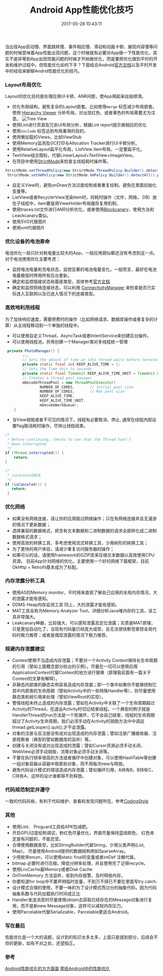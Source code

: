 ﻿---
title: Android App性能优化技巧
date: 2017-05-28 10:43:11
categories: [Android, Performance]
tags: [Performance, Performance Optimizing]
---

当出现App启动慢、界面跳转慢、事件相应慢、滑动和动画卡顿、展现内容慢等问题的时候意味着App性能出现问题，这个时候就有必要对App做一下性能优化，其实不是非等到App出现性能问题的时候才开始做优化，而是要把优化做到平时的开发和维护过程中。但性能优化如何下手？下面结合Android[官方文档](https://developer.android.google.cn/training/best-performance.html)以及平时开发中的经验来聊聊Andrid性能优化的技巧。

### Layout布局优化
Layout的优化目的是处理应用UI卡顿、ANR问题，使App用起来丝般顺滑。
* 优化布局结构，避免复杂的Layout嵌套。比如使用<code>merge</code> 标签减少布局嵌套。
使用 [Hierarchy Viewer](https://developer.android.google.cn/studio/profile/hierarchy-viewer.html) 分析布局，对出现红色、或者黄色的布局需要尤为注意。
![Tree View](https://developer.android.google.cn/images/developing/hv_treeview_screenshot.png)
* 使用Lint进行资源及冗余UI布局分析，根据Lint report提示做相应的优化
* 使用<code>include</code> 标签达到布局重用的目的， 
* 使用懒加载的Views，比如ViewStub
* 使用Memory监测及GC打印与Allocation Tracker进行UI卡顿分析。
* 使用RelativeLayout扁平化布局，ListView item布局，一定要扁平化。
* TextView组合图标，代替LinearLayout+TextView+ImageView。
* 在项目中使用[StrictMode](https://developer.android.google.cn/reference/android/os/StrictMode.html)来检查主线程耗时操作等。
```java
StrictMode.setThreadPolicy(new StrictMode.ThreadPolicy.Builder().detectAll().penaltyLog().penaltyDialog().build());
 StrictMode.setVmPolicy(new StrictMode.VmPolicy.Builder().detectAll().penaltyLog().build());
```
* 自定义View时，避免onDraw方法过度绘制或者重复绘制，避免在里面初始化变量等。
* ListView或者RecyclerView渲染item时，将耗时操作（文件，网络， DB）放在子线程中，item要是用ViewHolder布局缓存复用机制。
* 使用traces.txt文件进行ANR分析优化，或者使用[Blockcanary](https://github.com/markzhai/AndroidPerformanceMonitor)，使用方法和Leackcanary类似。
* 使用SVG代替图片
* 使用xml代替图片

### 优化设备的电池寿命
电池优化一般只针对耗电量比较大的App，一般应用貌似都还没有考虑到这一点。对于电池使用优化主要考虑：
* 监控电池电量和充电状态，监控显著的电池电量变化，一般而言，最好在电池电量极低时停用所有后台更新。
* 确定和监控插接状态和基座类型，具体参考[官方文档](https://developer.android.google.cn/training/monitoring-device-state/docking-monitoring.html)
* 确定和监控网络连接状态，可以利用 [ConnectivityManager](https://developer.android.google.cn/reference/android/net/ConnectivityManager.html) 来检查是否已实际连入互联网以及已连入情况下的连接类型。

### 高效地利用线程
为了加快响应速度，需要把费时的操作（比如网络请求、数据库操作或者复杂的计算）从主线程移动到一个单独的线程中。
* 可以使用自定义Thread，AsyncTask或者IntentService来创建后台操作。
* 可以使用线程池，并用创建一个Manager类对多线程统一管理
```java
 private PhotoManager() {
        ...
        // Sets the amount of time an idle thread waits before terminating
        private static final int KEEP_ALIVE_TIME = 1;
        // Sets the Time Unit to seconds
        private static final TimeUnit KEEP_ALIVE_TIME_UNIT = TimeUnit.SECONDS;
        // Creates a thread pool manager
        mDecodeThreadPool = new ThreadPoolExecutor(
                NUMBER_OF_CORES,       // Initial pool size
                NUMBER_OF_CORES,       // Max pool size
                KEEP_ALIVE_TIME,
                KEEP_ALIVE_TIME_UNIT,
                mDecodeWorkQueue);
    }
```
* 当View销毁或者不可见的情况下，线程有必要取消、停止, 通常在线程内部设置flag取消耗时操作，尽快让线程结束。
```java
/*
 * Before continuing, checks to see that the Thread hasn't
 * been interrupted
 */
if (Thread.interrupted()) {
    return;
}

/*
 * isCanceled标志
 */
if (isCanceled()) {
   return;
 }
```

### 优化网络
* 如果没有网络连接，请让你的应用跳过网络操作；只在有网络连接并且无漫游的情况下更新数据；
* 选择兼容的数据格式，把含有文本数据和二进制数据的请求全部转化成二进制数据格式请求；
* 使用高效的转换工具，多考虑使用流式转换工具，少用树形的转换工具；
* 为了更快的用户体验，请减少重复访问服务器的操作；
* 如果可以的话，请使用framework的GZIP库来压缩文本数据以高效使用CPU资源。
目前App针对网络的优化，主要使用一个好的网络下载框架，目前OkHttp + Retrofit基本成为了标配。

###  内存泄露分析工具
* 使用AS的Memory monitor，平时用来直观了解自己应用的全局内存情况，大的泄露才能有感知。
* DDMS-Heap内存监测工具	同上，大的泄露才能有感知。
* MAT工具全称为Memory Analyzer Tool，详细分析Java堆内存的工具，该工具非常强大。
* Leakcanary神器，比较强大，可以感知泄露且定位泄露；实质是MAT原理，只是更加自动化了，当现有代码量已经庞大成型，且无法很快察觉掌控全局代码时极力推荐；或者是偶现泄露的情况下极力推荐。

### 规避内存泄露建议
* Context使用不当造成内存泄露；不要对一个Activity Context保持长生命周期的引用（譬如上面概念部分给出的示例）。尽量在一切可以使用应用ApplicationContext代替Context的地方进行替换（原理我前面有一篇关于Context的文章有解释）。
* 非静态内部类的静态实例容易造成内存泄漏；即一个类中如果你不能够控制它其中内部类的生命周期（譬如Activity中的一些特殊Handler等），则尽量使用静态类和弱引用来处理（譬如ViewRoot的实现）。
* 警惕线程未终止造成的内存泄露；譬如在Activity中关联了一个生命周期超过Activity的Thread，在退出Activity时切记结束线程。一个典型的例子就是HandlerThread的run方法是一个死循环，它不会自己结束，线程的生命周期超过了Activity生命周期，我们必须手动在Activity的销毁方法中中调运thread.getLooper().quit();才不会泄露。
* 对象的注册与反注册没有成对出现造成的内存泄露；譬如注册广播接收器、注册观察者（典型的譬如数据库的监听）等。
* 创建与关闭没有成对出现造成的泄露；譬如Cursor资源必须手动关闭，WebView必须手动销毁，流等对象必须手动关闭等。
* 不要在执行频率很高的方法或者循环中创建对象，可以使用HashTable等创建一组对象容器从容器中取那些对象，而不用每次new与释放。
* 避免代码设计模式的错误造成内存泄露；譬如循环引用，A持有B，B持有C，C持有A，这样的设计谁都得不到释放。

### 代码规范制定并遵守
一致的代码风格，有利于代码维护、查看和发现问题所在。参考[CodingStyle](http://kurtishu.github.io/2017/05/24/android-codingstyle/)

### 其他
* 使用Lint、 Proguard工具给APK包减肥。
* 开启GPU过度绘制调试，粉红色尽量优化，界面尽量保持蓝绿颜色， 红色肯定是有问题的，不能忍受。
* 合理使用数据类型，比如StringBuilder代替String，少用父类声明(List, Map)， 尽量使用Android提供的数据结构例如SparseArray。
* 少用枚举enum，可以使用static final的变量或者intDef 注解代替。
* bitmap 必要时进行压缩，降低分辨率处理，并且使用完了记得recycle。
* 使用LruCache最Memory或者Disk Cache
* OnTrimMemory 方法监听，收到内存报警，及时释放内存。
* 你要知道for loop中不要声明临时变量，不到万不得已不要在里面写try catch.
* 设计模式合理的使用，不要一味的为了设计模式而过分的抽象代码，因为代码抽象系数与代码加载执行时间成正比
* Handler发送消息时尽量使用obtain去获取已经存在的Message对象进行复用，而不是新new Message对象，这样可以减轻内存压力。
* 使用Parcelable代替Serializable，Parcelable更适合Android。

### 写在最后
性能优化是一个大的话题，设计到的知识太多太多，上面只是提到部分，后续会不但的更新，如有不对之处，还望指正。

### 参考
[Android性能优化的方方面面](http://www.jianshu.com/p/b3b09fa29f65)
[那些Android中的性能优化](http://www.cnblogs.com/stay/p/4784014.html)

